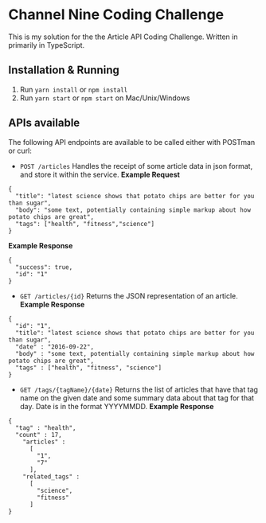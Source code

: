 # Channel Nine Coding Challenge

This is my solution for the the Article API Coding Challenge. Written in primarily in TypeScript.

## Installation & Running
1. Run `yarn install` or `npm install`
2. Run `yarn start` or `npm start` on Mac/Unix/Windows

## APIs available
The following API endpoints are available to be called either with POSTman or curl:
- `POST /articles`
Handles the receipt of some article data in json format, and store it within the service.
**Example Request**
```
{
  "title": "latest science shows that potato chips are better for you than sugar",
  "body": "some text, potentially containing simple markup about how potato chips are great",
  "tags": ["health", "fitness","science"]
}
```
**Example Response**
```
{
  "success": true,
  "id": "1"
}
```

- `GET /articles/{id}`
Returns the JSON representation of an article.
**Example Response**
```
{
  "id": "1",
  "title": "latest science shows that potato chips are better for you than sugar",
  "date" : "2016-09-22",
  "body" : "some text, potentially containing simple markup about how potato chips are great",
  "tags" : ["health", "fitness", "science"]
}
```

- `GET /tags/{tagName}/{date}`
Returns the list of articles that have that tag name on the given date and some summary data about that tag for that day. Date is in the format YYYYMMDD.
**Example Response**
```
{
  "tag" : "health",
  "count" : 17,
    "articles" :
      [
        "1",
        "7"
      ],
    "related_tags" :
      [
        "science",
        "fitness"
      ]
}
```